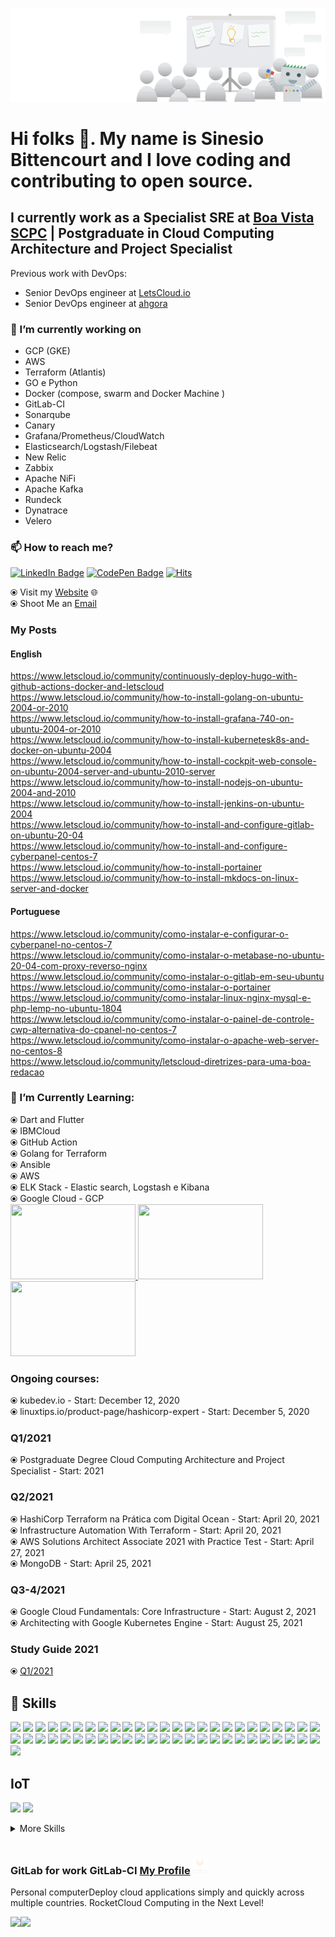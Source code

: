 [![sinesio bittencourt's GitHub Banner](./assets/vwmu-header.gif)](https://sinesio.com.br) 

# Hi folks 👋. My name is Sinesio Bittencourt and I love coding and contributing to open source.

## I currently work as a Specialist SRE at [Boa Vista SCPC](https://bit.ly/3yBxR6K) | Postgraduate in Cloud Computing Architecture and Project Specialist

Previous work with DevOps: 
- Senior DevOps engineer at [LetsCloud.io](http://bit.ly/2Wx0LnN)
- Senior DevOps engineer at [ahgora](http://bit.ly/3mCCyqZ)

### 🔭 I’m currently working on 
- GCP (GKE)
- AWS
- Terraform (Atlantis)
- GO e Python
- Docker (compose, swarm and Docker Machine )
- GitLab-CI
- Sonarqube 
- Canary
- Grafana/Prometheus/CloudWatch
- Elasticsearch/Logstash/Filebeat
- New Relic
- Zabbix
- Apache NiFi
- Apache Kafka
- Rundeck
- Dynatrace
- Velero

### 📫 How to reach me? 

[![LinkedIn Badge](https://img.shields.io/badge/LinkedIn-Profile-informational?style=flat&logo=linkedin&logoColor=white&color=0D76A8)](https://www.linkedin.com/in/sinesiobittencourt/)
[![CodePen Badge](https://img.shields.io/badge/CodePen-Profile-informational?style=flat&logo=codepen&logoColor=white&color=black)](https://codepen.io/sinesio.bittencourt)
[![Hits](https://hits.seeyoufarm.com/api/count/incr/badge.svg?url=https%3A%2F%2Fgithub.com%2Fsinesiobittencourt&count_bg=%2379C83D&title_bg=%23555555&icon=&icon_color=%23E7E7E7&title=hits&edge_flat=false)](https://hits.seeyoufarm.com)

  ⦿ Visit my [Website](http://www.sinesio.com.br) 🌐<br>⦿ Shoot Me an [Email](mailto:contato@sinesio.com.br)<br>
  
  ### My Posts
  
  #### English
  https://www.letscloud.io/community/continuously-deploy-hugo-with-github-actions-docker-and-letscloud <br>
  https://www.letscloud.io/community/how-to-install-golang-on-ubuntu-2004-or-2010 <br>
  https://www.letscloud.io/community/how-to-install-grafana-740-on-ubuntu-2004-or-2010 <br>
  https://www.letscloud.io/community/how-to-install-kubernetesk8s-and-docker-on-ubuntu-2004 <br>
  https://www.letscloud.io/community/how-to-install-cockpit-web-console-on-ubuntu-2004-server-and-ubuntu-2010-server <br>
  https://www.letscloud.io/community/how-to-install-nodejs-on-ubuntu-2004-and-2010 <br>
  https://www.letscloud.io/community/how-to-install-jenkins-on-ubuntu-2004 <br>
  https://www.letscloud.io/community/how-to-install-and-configure-gitlab-on-ubuntu-20-04 <br>
  https://www.letscloud.io/community/how-to-install-and-configure-cyberpanel-centos-7 <br>
  https://www.letscloud.io/community/how-to-install-portainer <br>
  https://www.letscloud.io/community/how-to-install-mkdocs-on-linux-server-and-docker <br>
  
  #### Portuguese
  https://www.letscloud.io/community/como-instalar-e-configurar-o-cyberpanel-no-centos-7 <br>
  https://www.letscloud.io/community/como-instalar-o-metabase-no-ubuntu-20-04-com-proxy-reverso-nginx <br>
  https://www.letscloud.io/community/como-instalar-o-gitlab-em-seu-ubuntu <br>
  https://www.letscloud.io/community/como-instalar-o-portainer <br>
  https://www.letscloud.io/community/como-instalar-linux-nginx-mysql-e-php-lemp-no-ubuntu-1804 <br>
  https://www.letscloud.io/community/como-instalar-o-painel-de-controle-cwp-alternativa-do-cpanel-no-centos-7 <br>
  https://www.letscloud.io/community/como-instalar-o-apache-web-server-no-centos-8 <br>
  https://www.letscloud.io/community/letscloud-diretrizes-para-uma-boa-redacao <br>

 ### 🌱 I’m Currently Learning:  
  
⦿ Dart and Flutter <br>
⦿ IBMCloud <br>
⦿ GitHub Action <br>
⦿ Golang for Terraform<br>
⦿ Ansible<br>
⦿ AWS<br>
⦿ ELK Stack - Elastic search, Logstash e Kibana<br>
⦿ Google Cloud - GCP <br>
  <a href="https://www.qwiklabs.com/public_profiles/593e19fe-cee6-4a67-a785-94b855faf6dc/badges/299599" >
    <img src="https://cdn.qwiklabs.com/oJ68YJxOAkrezBSWMLSdZpIYgr5Cu5mztWuM1n5in%2Fs%3D" height="120px" width="200px" />
  </a>
  <a href="https://www.coursera.org/account/accomplishments/verify/E3DG28VUF3XP" >
    <img src="https://s3.amazonaws.com/coursera_assets/meta_images/generated/CERTIFICATE_LANDING_PAGE/CERTIFICATE_LANDING_PAGE~E3DG28VUF3XP/CERTIFICATE_LANDING_PAGE~E3DG28VUF3XP.jpeg" height="120px" width="200px" />
  </a>
    <a href="https://www.coursera.org/account/accomplishments/verify/E3DKH6R78UMQ" >
    <img src="https://s3.amazonaws.com/coursera_assets/meta_images/generated/CERTIFICATE_LANDING_PAGE/CERTIFICATE_LANDING_PAGE~E3DKH6R78UMQ/CERTIFICATE_LANDING_PAGE~E3DKH6R78UMQ.jpeg" height="120px" width="200px" />
  </a>

### Ongoing courses:  

⦿ kubedev.io - Start: December 12, 2020 <br>
⦿ linuxtips.io/product-page/hashicorp-expert - Start: December 5, 2020 <br>
### Q1/2021
⦿ Postgraduate Degree Cloud Computing Architecture and Project Specialist - Start: 2021 <br>
### Q2/2021
⦿ HashiCorp Terraform na Prática com Digital Ocean - Start: April 20, 2021 <br>
⦿ Infrastructure Automation With Terraform - Start: April 20, 2021 <br>
⦿ AWS Solutions Architect Associate 2021 with Practice Test - Start: April 27, 2021 <br>
⦿ MongoDB - Start: April 25, 2021 <br>
### Q3-4/2021
⦿ Google Cloud Fundamentals: Core Infrastructure - Start: August 2, 2021 <br>
⦿ Architecting with Google Kubernetes Engine - Start: August 25, 2021 <br>

### Study Guide 2021

⦿  <a href="https://github.com/SinesioBittencourt-StudyGuide" >Q1/2021</a>

## 💼 Skills

![](https://img.shields.io/badge/Tools-go-%2300add8.svg?&style=flat&logo=go&logoColor=white&color=4AB197) 
![](https://img.shields.io/badge/Tools-ruby-%23cc342d.svg?&style=flat&logo=ruby&logoColor=white&color=4AB197) 
![](https://img.shields.io/badge/Tools-python%20-%2314354c.svg?&style=flat&logo=python&logoColor=white&color=4AB197) 
![](https://img.shields.io/badge/Tools-java-%23ed8b00.svg?&style=flat&logo=java&logoColor=white&color=4AB197) 
![](https://img.shields.io/badge/Tools-scala-%23dc322f.svg?&style=flat&logo=scala&logoColor=white&color=4AB197)
![](https://img.shields.io/badge/Tools-perl-%2339457e.svg?&style=flat&logo=perl&logoColor=white&color=4AB197) 
![](https://img.shields.io/badge/Tools-c%23%20-%23239120.svg?&style=flat&logo=c-sharp&logoColor=white&color=4AB197) 
![](https://img.shields.io/badge/Tools-php-%23777bb4.svg?&style=flat&logo=php&logoColor=white&color=4AB197) 
![](https://img.shields.io/badge/Tools-rust-%23000000.svg?&style=flat&logo=rust&logoColor=white&color=4AB197) 
![](https://img.shields.io/badge/Tools-javascript%20-%23323330.svg?&style=flat&logo=javascript&logoColor=white&color=4AB197) 
![](https://img.shields.io/badge/Tools-node.js%20-%2343853d.svg?&style=flat&logo=node.js&logoColor=white&color=4AB197) 
![](https://img.shields.io/badge/Tools-html5%20-%23e34f26.svg?&style=flat&logo=html5&logoColor=white&color=4AB197)
![](https://img.shields.io/badge/Tools-css3%20-%231572b6.svg?&style=flat&logo=css3&logoColor=white&color=4AB197)
![](https://img.shields.io/badge/Tools-git%20-%23f05033.svg?&style=flat&logo=git&logoColor=white&color=4AB197) 
![](https://img.shields.io/badge/Tools-gitlab%20-%23181717.svg?&style=flat&logo=gitlab&logoColor=white&color=4AB197) 
![](https://img.shields.io/badge/Tools-github%20-%23121011.svg?&style=flat&logo=github&logoColor=white&color=4AB197)
![](https://img.shields.io/badge/Tools-shell_script%20-%234eaa25.svg?&style=flat&logo=gnu-bash&logoColor=white&color=4AB197)
![](https://img.shields.io/badge/Tools-markdown-%23000000.svg?&style=flat&logo=markdown&logoColor=white&color=4AB197) 
![](https://img.shields.io/badge/Tools-vim-%23019733.svg?&style=flat&logo=vim&logoColor=white&color=4AB197) 
![](https://img.shields.io/badge/Tools-sublime%20text-%23ff9800.svg?&style=flat&logo=sublime%20text&logoColor=white&color=4AB197)
![](https://img.shields.io/badge/Tools-aws%20-%23ff9900.svg?&style=flat&logo=amazon-aws&logoColor=white&color=4AB197) 
![](https://img.shields.io/badge/Tools-azure%20-%230072c6.svg?&style=flat&logo=azure-devops&logoColor=white&color=4AB197) 
![](https://img.shields.io/badge/Tools-heroku%20-%23430098.svg?&style=flat&logo=heroku&logoColor=white&color=4AB197)
![](https://img.shields.io/badge/Tools-openstack-%23f01742.svg?&style=flat&logo=openstack&logoColor=white&color=4AB197) 
![](https://img.shields.io/badge/Tools-vmware-%23607078.svg?&style=flat&logo=vmware&logoColor=white&color=4AB197)
![](https://img.shields.io/badge/Tools-digitalocean-%230167ff.svg?&style=flat&logo=digitalocean&logoColor=white&color=4AB197) 
![](https://img.shields.io/badge/Tools-scaleway%20-%234f0599.svg?&style=flat&logo=scaleway&logoColor=white&color=4AB197)
![](https://img.shields.io/badge/Tools-kubernetes%20-%23326ce5.svg?&style=flat&logo=kubernetes&logoColor=white&color=4AB197) 
![](https://img.shields.io/badge/Tools-docker%20-%230db7ed.svg?&style=flat&logo=docker&logoColor=white&color=4AB197)
![](https://img.shields.io/badge/Tools-nginx%20-%23009639.svg?&style=flat&logo=nginx&logoColor=white&color=4AB197) 
![](https://img.shields.io/badge/Tools-terraform%20-%235835cc.svg?&style=flat&logo=terraform&logoColor=white&color=4AB197) 
![](https://img.shields.io/badge/Tools-circleci%20-%23161616.svg?&style=flat&logo=circleci&logoColor=white&color=4AB197)
![](https://img.shields.io/badge/Tools-travisci%20-%232b2f33.svg?&style=flat&logo=travis&logoColor=white&color=4AB197) 
![](https://img.shields.io/badge/Tools-github%20actions%20-%232671e5.svg?&style=flat&logo=github%20actions&logoColor=white&color=4AB197) 
![](https://img.shields.io/badge/Tools-opsgenie%20-%23172b4d.svg?&style=flat&logo=opsgenie&logoColor=white&color=4AB197) 
![](https://img.shields.io/badge/Tools-prometheus%20-%23e6522c.svg?&style=flat&logo=prometheus&logoColor=white&color=4AB197) 
![](https://img.shields.io/badge/Tools-grafana%20-%23f46800.svg?&style=flat&logo=grafana&logoColor=white&color=4AB197)
![](https://img.shields.io/badge/Tools-postgres-%23316192.svg?&style=flat&logo=postgresql&logoColor=white&color=4AB197)
![](https://img.shields.io/badge/Tools-mysql-%2300f.svg?&style=flat&logo=mysql&logoColor=white&color=4AB197) 
![](https://img.shields.io/badge/Tools-oracle%20-%23f00000.svg?&style=flat&logo=oracle&logoColor=white&color=4AB197) 
![](https://img.shields.io/badge/Tools-mongodb-%234ea94b.svg?&style=flat&logo=mongodb&logoColor=white&color=4AB197) 
![](https://img.shields.io/badge/Tools-influxdb-%2322adf6.svg?&style=flat&logo=influxdb&logoColor=white&color=4AB197) 
![](https://img.shields.io/badge/Tools-sqlite-%2307405e.svg?&style=flat&logo=sqlite&logoColor=white&color=4AB197) 
![](https://img.shields.io/badge/Tools-redis-%23dc382d.svg?&style=flat&logo=redis&logoColor=white&color=4AB197)
![](https://img.shields.io/badge/Tools-arch%20linux-%231793d1.svg?style=flat&logo=arch%20linux&logoColor=white&color=4AB197) 
![](https://img.shields.io/badge/Tools-Jenkins-informational?style=flat&logo=jenkins&logoColor=white&color=4AB197)
![](https://img.shields.io/badge/Tools-SonarQube-informational?style=flat&logo=SonarQube&logoColor=white&color=4AB197)
![](https://img.shields.io/badge/Tools-NPM-informational?style=flat&logo=npm&logoColor=white&color=4AB197)
![](https://img.shields.io/badge/Tools-Postman-informational?style=flat&logo=Postman&logoColor=white&color=4AB197)
![](https://img.shields.io/badge/Tools-Bitbucket-informational?style=flat&logo=Bitbucket&logoColor=white&color=4AB197)
![](https://img.shields.io/badge/Tools-Jira-informational?style=flat&logo=Jira-Software&logoColor=white&color=4AB197)

## IoT

![](https://img.shields.io/badge/Tools-arduino-%2300979d.svg?style=flat&logo=arduino&logoColor=white&color=4AB197)
![](https://img.shields.io/badge/Tools-raspberry%20pi-%23c51a4a.svg?style=flat&logo=raspberry-pi&logoColor=white&color=4AB197) 

<details>
<summary>More Skills</summary>
<br>

![](https://img.shields.io/badge/Style-CSS-informational?style=flat&logo=css3&logoColor=white&color=4AB197)
![](https://img.shields.io/badge/Style-Sass-informational?style=flat&logo=Sass&logoColor=white&color=4AB197)
![](https://img.shields.io/badge/Style-Stylus-informational?style=flat&logo=Stylus&logoColor=white&color=4AB197)

<br>

![](https://img.shields.io/badge/Code-Angular-informational?style=flat&logo=angular&logoColor=white&color=4AB197)
![](https://img.shields.io/badge/Code-Ionic-informational?style=flat&logo=ionic&logoColor=white&color=4AB197)
![](https://img.shields.io/badge/Code-React-informational?style=flat&logo=react&logoColor=white&color=4AB197)
![](https://img.shields.io/badge/Code-JavaScript-informational?style=flat&logo=JavaScript&logoColor=white&color=4AB197)
![](https://img.shields.io/badge/Code-TypeScript-informational?style=flat&logo=TypeScript&logoColor=white&color=4AB197)
![](https://img.shields.io/badge/Code-Java-informational?style=flat&logo=Java&logoColor=white&color=4AB197)
![](https://img.shields.io/badge/Code-CSharp-informational?style=flat&logo=c-sharp&logoColor=white&color=4AB197)
</details>
<br>

 
### GitLab for work GitLab-CI [My Profile](https://gitlab.com/sinesiobittencourt) <img src="https://github.com/sinesiobittencourt/sinesiobittencourt/blob/master/assets/cicd.gif"  height="25" />
<p>

Personal computerDeploy cloud applications simply and quickly across multiple countries. RocketCloud Computing in the Next Level! <br>


<img align='left' src="https://github-readme-stats.vercel.app/api?username=sinesiobittencourt&show_icons=true">


<img align='left' src="https://github-readme-stats.vercel.app/api/top-langs?username=sinesiobittencourt&show_icons=true">




